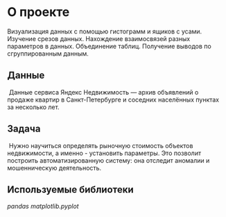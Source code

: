 # О проекте
Визуализация данных с помощью гистограмм и ящиков с усами. Изучение срезов данных. Нахождение взаимосвязей разных параметров в данных. Объединение таблиц. Получение выводов по сгруппированным данным.

## Данные

 Данные сервиса Яндекс Недвижимость — архив объявлений о продаже квартир в Санкт-Петербурге и соседних населённых пунктах за несколько лет. 


## Задача

 Нужно научиться определять рыночную стоимость объектов недвижимости, а именно - установить параметры. Это позволит построить автоматизированную систему: она отследит аномалии и мошенническую деятельность.

## Используемые библиотеки
*pandas*
*matplotlib.pyplot*
